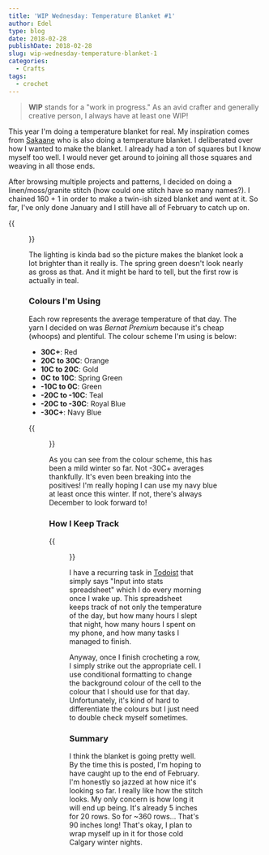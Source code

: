```yaml
---
title: 'WIP Wednesday: Temperature Blanket #1'
author: Edel
type: blog
date: 2018-02-28
publishDate: 2018-02-28
slug: wip-wednesday-temperature-blanket-1
categories:
  - Crafts
tags:
  - crochet
---
```


> **WIP** stands for a "work in progress." As an avid crafter and generally creative person, I always have at least one WIP!

This year I'm doing a temperature blanket for real. My inspiration comes from [Sakaane](http://incyanity.net/book-of-days/temp-blanket-go) who is also doing a temperature blanket. I deliberated over how I wanted to make the blanket. I already had a ton of squares but I know myself too well. I would never get around to joining all those squares and weaving in all those ends.

After browsing multiple projects and patterns, I decided on doing a linen/moss/granite stitch (how could one stitch have so many names?). I chained 160 + 1 in order to make a twin-ish sized blanket and went at it. So far, I've only done January and I still have all of February to catch up on.

{{<figure src="http://res.cloudinary.com/dvozrk6m8/image/upload/v1519345225/20180221_211715_kdjhga.png" title="Blanket up to January 20, 2018">}}

The lighting is kinda bad so the picture makes the blanket look a lot brighter than it really is. The spring green doesn't look nearly as gross as that. And it might be hard to tell, but the first row is actually in teal. 


### Colours I'm Using

Each row represents the average temperature of that day. The yarn I decided on was *Bernat Premium* because it's cheap (whoops) and plentiful. The colour scheme I'm using is below:

* **30C+**: Red
* **20C to 30C**: Orange
* **10C to 20C**: Gold
* **0C to 10C**: Spring Green
* **-10C to 0C**: Green
* **-20C to -10C**: Teal
* **-20C to -30C**: Royal Blue
* **-30C+**: Navy Blue

{{<figure src="http://res.cloudinary.com/dvozrk6m8/image/upload/v1519349900/temps_ezllga.png" title="Picture version of my colour scheme">}}

As you can see from the colour scheme, this has been a mild winter so far. Not -30C+ averages thankfully. It's even been breaking into the positives! I'm really hoping I can use my navy blue at least once this winter. If not, there's always December to look forward to!

### How I Keep Track

{{<figure src="http://res.cloudinary.com/dvozrk6m8/image/upload/v1519349920/keeping_track_abjadh.png" title="My handy dandy spreadsheet">}}

I have a recurring task in [Todoist](https://todoist.com) that simply says "Input into stats spreadsheet" which I do every morning once I wake up. This spreadsheet keeps track of not only the temperature of the day, but how many hours I slept that night, how many hours I spent on my phone, and how many tasks I managed to finish.

Anyway, once I finish crocheting a row, I simply strike out the appropriate cell. I use conditional formatting to change the background colour of the cell to the colour that I should use for that day. Unfortunately, it's kind of hard to differentiate the colours but I just need to double check myself sometimes.

### Summary

I think the blanket is going pretty well. By the time this is posted, I'm hoping to have caught up to the end of February. I'm honestly so jazzed at how nice it's looking so far. I really like how the stitch looks. My only concern is how long it will end up being. It's already 5 inches for 20 rows. So for ~360 rows... That's 90 inches long! That's okay, I plan to wrap myself up in it for those cold Calgary winter nights.